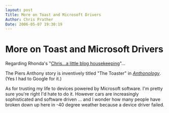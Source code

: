 ```yaml
---
layout: post
Title: More on Toast and Microsoft Drivers  
Author: Chris Prather
Date: 2006-05-07 19:30:19
---
```


# More on Toast and Microsoft Drivers
Regarding Rhonda's "[Chris...a little blog housekeeping][1]"...

The Piers Anthony story is inventively titled "The Toaster" in *[Anthonology][2]*. (Yes I had to Google for it.) 

As for trusting my life to devices powered by Microsoft software. I'm pretty sure you're right I'd hate to do it. However cars are increasingly sophisticated and software driven ... and I wonder how many people have broken down up here in -40 degree weather because a device driver failed. 

[1]: http://rowland.prather.org/archives/000742.html "Chris ... a little blog housekeeping"
[2]: http://www.piers-anthony.com/anthonology.html


